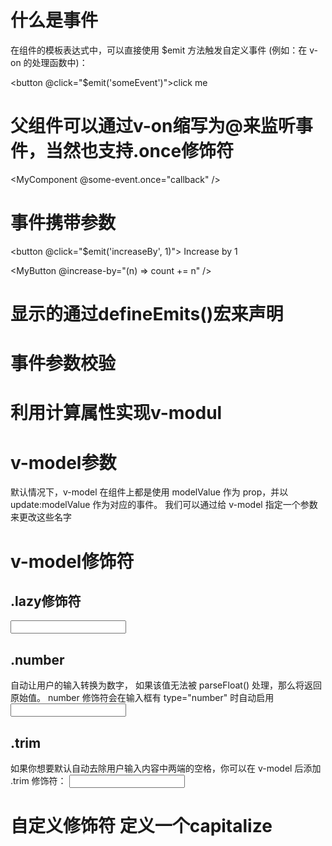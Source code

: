 # 什么是事件
在组件的模板表达式中，可以直接使用 $emit 方法触发自定义事件 (例如：在 v-on 的处理函数中)：
<!-- MyComponent -->
<button @click="$emit('someEvent')">click me</button>

# 父组件可以通过v-on缩写为@来监听事件，当然也支持.once修饰符

<MyComponent @some-event.once="callback" />


# 事件携带参数

<button @click="$emit('increaseBy', 1)">
  Increase by 1
</button>

<MyButton @increase-by="(n) => count += n" />


# 显示的通过defineEmits()宏来声明

<script setup>

const emit = defineEmits(['inFocus', 'submit'])

function buttonClick() {
  emit('submit')
}
</script>


# 事件参数校验

<script setup>
const emit = defineEmits({
  // 没有校验
  click: null,

  // 校验 submit 事件
  submit: ({ email, password }) => {
    if (email && password) {
      return true
    } else {
      console.warn('Invalid submit event payload!')
      return false
    }
  }
})

function submitForm(email, password) {
  emit('submit', { email, password })
}
</script>


# 利用计算属性实现v-modul
<!-- CustomInput.vue -->
<script setup>
import { computed } from 'vue'

const props = defineProps(['modelValue'])
const emit = defineEmits(['update:modelValue'])

const value = computed({
  get() {
    return props.modelValue
  },
  set(value) {
    emit('update:modelValue', value)
  }
})
</script>

<template>
  <input v-model="value" />
</template>


# v-model参数

默认情况下，v-model 在组件上都是使用 modelValue 作为 prop，并以 update:modelValue 作为对应的事件。
我们可以通过给 v-model 指定一个参数来更改这些名字
<MyComponent v-model:title="bookTitle" />


# v-model修饰符

## .lazy修饰符
<!-- 在 "change" 事件后同步更新而不是 "input" -->
<input v-model.lazy="msg" />

## .number
自动让用户的输入转换为数字，
如果该值无法被 parseFloat() 处理，那么将返回原始值。
number 修饰符会在输入框有 type="number" 时自动启用
<input v-model.number="age" />


## .trim
如果你想要默认自动去除用户输入内容中两端的空格，你可以在 v-model 后添加 .trim 修饰符：
<input v-model.trim="msg" />

# 自定义修饰符 定义一个capitalize